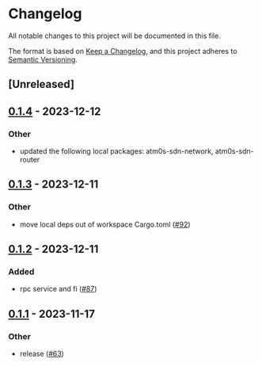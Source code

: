 # Changelog
All notable changes to this project will be documented in this file.

The format is based on [Keep a Changelog](https://keepachangelog.com/en/1.0.0/),
and this project adheres to [Semantic Versioning](https://semver.org/spec/v2.0.0.html).

## [Unreleased]

## [0.1.4](https://github.com/8xFF/atm0s-sdn/compare/atm0s-sdn-dht-discovery-v0.1.3...atm0s-sdn-dht-discovery-v0.1.4) - 2023-12-12

### Other
- updated the following local packages: atm0s-sdn-network, atm0s-sdn-router

## [0.1.3](https://github.com/8xFF/atm0s-sdn/compare/atm0s-sdn-dht-discovery-v0.1.2...atm0s-sdn-dht-discovery-v0.1.3) - 2023-12-11

### Other
- move local deps out of workspace Cargo.toml ([#92](https://github.com/8xFF/atm0s-sdn/pull/92))

## [0.1.2](https://github.com/8xFF/atm0s-sdn/compare/atm0s-sdn-dht-discovery-v0.1.1...atm0s-sdn-dht-discovery-v0.1.2) - 2023-12-11

### Added
- rpc service and fi ([#87](https://github.com/8xFF/atm0s-sdn/pull/87))

## [0.1.1](https://github.com/8xFF/atm0s-sdn/compare/atm0s-sdn-dht-discovery-v0.1.0...atm0s-sdn-dht-discovery-v0.1.1) - 2023-11-17

### Other
- release ([#63](https://github.com/8xFF/atm0s-sdn/pull/63))
